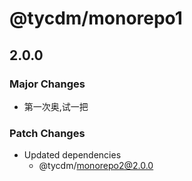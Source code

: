 # @tycdm/monorepo1

## 2.0.0

### Major Changes

- 第一次奥,试一把

### Patch Changes

- Updated dependencies
  - @tycdm/monorepo2@2.0.0
